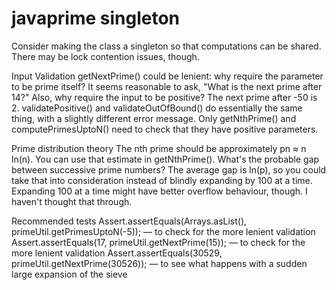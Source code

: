 # javaprime singleton
Consider making the class a singleton so that computations can be shared. There may be lock contention issues, though.

Input Validation
getNextPrime() could be lenient: why require the parameter to be prime itself? It seems reasonable to ask, "What is the next prime after 14?" Also, why require the input to be positive? The next prime after -50 is 2.
validatePositive() and validateOutOfBound() do essentially the same thing, with a slightly different error message. 
Only getNthPrime() and computePrimesUptoN() need to check that they have positive parameters. 

Prime distribution theory
The nth prime should be approximately pn ≈ n ln(n). You can use that estimate in getNthPrime().
What's the probable gap between successive prime numbers? The average gap is ln(p), so you could take that into consideration instead of blindly expanding by 100 at a time.
Expanding 100 at a time might have better overflow behaviour, though. I haven't thought that through.


Recommended tests
Assert.assertEquals(Arrays.asList(), primeUtil.getPrimesUptoN(-5)); — to check for the more lenient validation
Assert.assertEquals(17, primeUtil.getNextPrime(15)); — to check for the more lenient validation
Assert.assertEquals(30529, primeUtil.getNextPrime(30526)); — to see what happens with a sudden large expansion of the sieve


